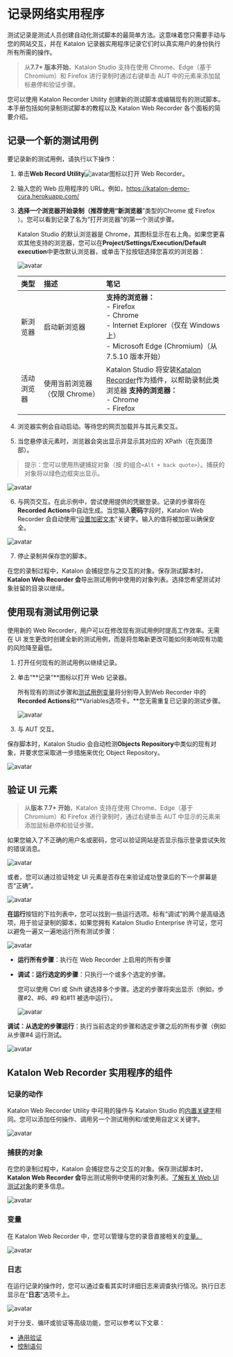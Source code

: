 # 记录网络实用程序

测试记录是测试人员创建自动化测试脚本的最简单方法。这意味着您只需要手动与您的网站交互，并在 Katalon 记录器实用程序记录它们时以真实用户的身份执行所有所需的操作。

> 从**7.7+ 版本开始**，Katalon Studio 支持在使用 Chrome、Edge（基于 Chromium）和 Firefox 进行录制时通过右键单击 AUT 中的元素来添加鼠标悬停和验证步骤。

您可以使用 Katalon Recorder Utility 创建新的测试脚本或编辑现有的测试脚本。本手册包括如何录制测试脚本的教程以及 Katalon Web Recorder 各个面板的简要介绍。

## 记录一个新的测试用例

要记录新的测试用例，请执行以下操作：

1. 单击**Web Record Utility**![avatar](../imgs/ln/img-005-01.png)图标以打开 Web Recorder。

2. 输入您的 Web 应用程序的 URL。例如，https://katalon-demo-cura.herokuapp.com/

3. **选择一个浏览器开始录制（推荐使用“新浏览器**”类型的Chrome 或 Firefox ）。您可以看到记录了名为“打开浏览器”的第一个测试步骤。

   Katalon Studio 的默认浏览器是 Chrome，其图标显示在右上角。如果您更喜欢其他支持的浏览器，您可以在**Project/Settings/Execution/Default execution**中更改默认浏览器，或单击下拉按钮选择您喜欢的浏览器：

   ![avatar](../imgs/ln/img-005-02.png)

   | 类型       | 描述                          | 笔记                                                         |
   | :--------- | :---------------------------- | :----------------------------------------------------------- |
   | 新浏览器   | 启动新浏览器                  | **支持的浏览器：**<br /> - Firefox <br />- Chrome <br />- Internet Explorer（仅在 Windows 上） <br />- Microsoft Edge (Chromium)（从 7.5.10 版本开始） |
   | 活动浏览器 | 使用当前浏览器（仅限 Chrome） | Katalon Studio 将安装[Katalon Recorder](https://chrome.google.com/webstore/detail/katalon-recorder-selenium/ljdobmomdgdljniojadhoplhkpialdid)作为插件，以帮助录制此类浏览器  **支持的浏览器：**<br /> - Chrome <br />- Firefox |

4. 浏览器实例会自动启动。等待您的网页加载并与其元素交互。

5. 当您悬停该元素时，浏览器会突出显示并显示其对应的 XPath（在页面顶部）。

> 提示：您可以使用热键捕捉对象（按 的组合`<Alt + back quote>`）。捕获的对象将以绿色边框突出显示。

![avatar](../imgs/ln/img-005-03.png)

6. 与网页交互。在此示例中，尝试使用提供的凭据登录。记录的步骤将在**Recorded Actions**中自动生成。当您输入**密码**字段时，Katalon Web Recorder 会自动使用“[设置加密文本](https://docs.katalon.com/display/KD/[WebUI]+Set+Encrypted+Text)”关键字。输入的值将被加密以确保安全。

![avatar](../imgs/ln/img-005-04.png)

7. 停止录制并保存您的脚本。

在您的录制过程中，Katalon 会捕捉您与之交互的对象。保存测试脚本时，**Katalon Web Recorder 会**导出测试用例中使用的对象列表。选择您希望测试对象驻留的目录以继续。

## 使用现有测试用例记录

使用新的 Web Recorder，用户可以在修改现有测试用例时提高工作效率。无需在 UI 发生更改时创建全新的测试用例，而是将忽略新更改可能如何影响现有功能的风险降至最低。

1. 打开任何现有的测试用例以继续记录。

2. 单击“**记录”**图标以打开 Web 记录器。

   所有现有的测试步骤和[测试用例变量](https://docs.katalon.com/display/KD/Variable+Types#VariableTypes-Localvariables)将分别导入到Web Recorder 中的**Recorded Actions**和**Variables选项卡。**您无需重复已记录的测试步骤。

   ![avatar](../imgs/ln/img-005-05.png)

3. 与 AUT 交互。

保存脚本时，Katalon Studio 会自动检测**Objects Repository**中类似的现有对象，并要求您采取进一步措施来优化 Object Repository。

![avatar](../imgs/ln/img-005-06.png)

## 验证 UI 元素

> 从**版本 7.7+ 开始**，Katalon 支持在使用 Chrome、Edge（基于 Chromium）和 Firefox 进行录制时，通过右键单击 AUT 中显示的元素来添加鼠标悬停和验证步骤。

如果您输入了不正确的用户名或密码，您可以验证网站是否显示指示登录尝试失败的错误消息。

![avatar](../imgs/ln/img-005-07.png)

或者，您可以通过验证特定 UI 元素是否存在来验证成功登录后的下一个屏幕是否“正确”。

![avatar](../imgs/ln/img-005-08.png)

**在运行**按钮的下拉列表中，您可以找到一些运行选项。标有“调试”的两个是高级选项，用于验证录制的脚本，如果您拥有 Katalon Studio Enterprise 许可证，您可以避免一遍又一遍地运行所有测试步骤：

![avatar](../imgs/ln/img-005-09.png)

- **运行所有步骤**：执行在 Web Recorder 上启用的所有步骤

- **调试：运行选定的步骤**：只执行一个或多个选定的步骤。

  您可以使用 Ctrl 或 Shift 键选择多个步骤。选定的步骤将突出显示（例如，步骤#2、#6、#9 和#11 被选中运行）。

  ![avatar](../imgs/ln/img-005-10.png)

**调试：从选定的步骤运行**：执行当前选定的步骤和选定步骤之后的所有步骤（例如从步骤#4 运行测试。

![avatar](../imgs/ln/img-005-11.png)

## Katalon Web Recorder 实用程序的组件

### 记录的动作

Katalon Web Recorder Utility 中可用的操作与 Katalon Studio 的[内置关键字](https://docs.katalon.com/display/KD/Built-in+Keywords)相同。您可以添加任何操作、调用另一个测试用例和/或使用自定义关键字。

![avatar](../imgs/ln/img-005-12.png)

### 捕获的对象

在您的录制过程中，Katalon 会捕捉您与之交互的对象。保存测试脚本时，**Katalon Web Recorder 会**导出测试用例中使用的对象列表。[了解有关 Web UI 测试对象](https://docs.katalon.com/x/tQTR)的更多信息。

![avatar](../imgs/ln/img-005-13.png)

### 变量

在 Katalon Web Recorder 中，您可以管理与您的录音直接相关的[变量。](https://docs.katalon.com/x/RoIw)

![avatar](../imgs/ln/img-005-14.png)

### 日志

在运行记录的操作时，您可以通过查看其实时详细日志来调查执行情况。执行日志显示在“**日志**”选项卡上。

![avatar](../imgs/ln/img-005-15.png)

对于分支、循环或验证等高级功能，您可以参考以下文章： 

- [通用验证](https://www.katalon.com/tutorials/common-validation/) 
- [控制语句](https://docs.katalon.com/display/KD/Control+Statements)

